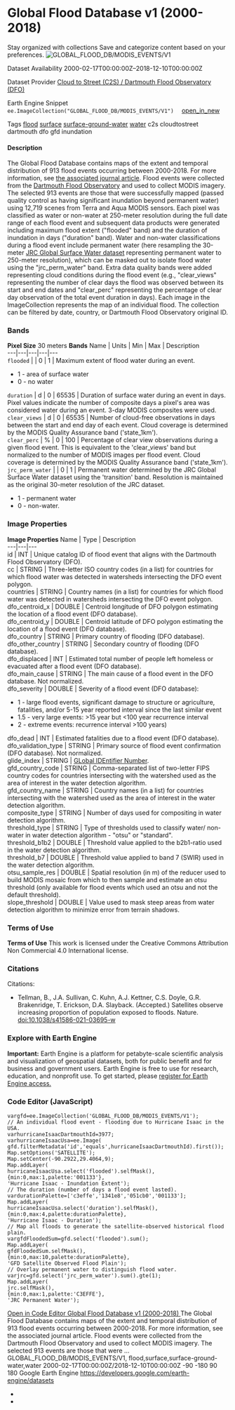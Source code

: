  
#  Global Flood Database v1 (2000-2018) 
Stay organized with collections  Save and categorize content based on your preferences. 
![GLOBAL_FLOOD_DB/MODIS_EVENTS/V1](https://developers.google.com/earth-engine/datasets/images/GLOBAL_FLOOD_DB/GLOBAL_FLOOD_DB_MODIS_EVENTS_V1_sample.png) 

Dataset Availability
    2000-02-17T00:00:00Z–2018-12-10T00:00:00Z 

Dataset Provider
     [ Cloud to Street (C2S) / Dartmouth Flood Observatory (DFO) ](http://global-flood-database.cloudtostreet.info/) 

Earth Engine Snippet
     `    ee.ImageCollection("GLOBAL_FLOOD_DB/MODIS_EVENTS/V1")   ` [ open_in_new ](https://code.earthengine.google.com/?scriptPath=Examples:Datasets/GLOBAL_FLOOD_DB/GLOBAL_FLOOD_DB_MODIS_EVENTS_V1) 

Tags
     [flood](https://developers.google.com/earth-engine/datasets/tags/flood) [surface](https://developers.google.com/earth-engine/datasets/tags/surface) [surface-ground-water](https://developers.google.com/earth-engine/datasets/tags/surface-ground-water) [water](https://developers.google.com/earth-engine/datasets/tags/water)
c2s
cloudtostreet
dartmouth
dfo
gfd
inundation
#### Description
The Global Flood Database contains maps of the extent and temporal distribution of 913 flood events occurring between 2000-2018. For more information, see [the associated journal article](https://doi.org/10.1038/s41586-021-03695-w).
Flood events were collected from the [Dartmouth Flood Observatory](https://floodobservatory.colorado.edu/) and used to collect MODIS imagery. The selected 913 events are those that were successfully mapped (passed quality control as having significant inundation beyond permanent water) using 12,719 scenes from Terra and Aqua MODIS sensors. Each pixel was classified as water or non-water at 250-meter resolution during the full date range of each flood event and subsequent data products were generated including maximum flood extent ("flooded" band) and the duration of inundation in days ("duration" band). Water and non-water classifications during a flood event include permanent water (here resampling the 30-meter [JRC Global Surface Water dataset](https://global-surface-water.appspot.com/) representing permanent water to 250-meter resolution), which can be masked out to isolate flood water using the "jrc_perm_water" band. Extra data quality bands were added representing cloud conditions during the flood event (e.g., "clear_views" representing the number of clear days the flood was observed between its start and end dates and "clear_perc" representing the percentage of clear day observation of the total event duration in days).
Each image in the ImageCollection represents the map of an individual flood. The collection can be filtered by date, country, or Dartmouth Flood Observatory original ID.
### Bands
**Pixel Size** 30 meters 
**Bands**
Name | Units | Min | Max | Description  
---|---|---|---|---  
`flooded` |  |  0  |  1  | Maximum extent of flood water during an event.
  * 1 - area of surface water
  * 0 - no water

  
`duration` | d |  0  |  65535  | Duration of surface water during an event in days. Pixel values indicate the number of composite days a pixel's area was considered water during an event. 3-day MODIS composites were used.  
`clear_views` | d |  0  |  65535  | Number of cloud-free observations in days between the start and end day of each event. Cloud coverage is determined by the MODIS Quality Assurance band ('state_1km').  
`clear_perc` | % |  0  |  100  | Percentage of clear view observations during a given flood event. This is equivalent to the 'clear_views' band but normalized to the number of MODIS images per flood event. Cloud coverage is determined by the MODIS Quality Assurance band ('state_1km').  
`jrc_perm_water` |  |  0  |  1  | Permanent water determined by the JRC Global Surface Water dataset using the 'transition' band. Resolution is maintained as the original 30-meter resolution of the JRC dataset.
  * 1 - permanent water
  * 0 - non-water.

  
### Image Properties
**Image Properties**
Name | Type | Description  
---|---|---  
id | INT | Unique catalog ID of flood event that aligns with the Dartmouth Flood Observatory (DFO).  
cc | STRING | Three-letter ISO country codes (in a list) for countries for which flood water was detected in watersheds intersecting the DFO event polygon.  
countries | STRING | Country names (in a list) for countries for which flood water was detected in watersheds intersecting the DFO event polygon.  
dfo_centroid_x | DOUBLE | Centroid longitude of DFO polygon estimating the location of a flood event (DFO database).  
dfo_centroid_y | DOUBLE | Centroid latitude of DFO polygon estimating the location of a flood event (DFO database).  
dfo_country | STRING | Primary country of flooding (DFO database).  
dfo_other_country | STRING | Secondary country of flooding (DFO database).  
dfo_displaced | INT | Estimated total number of people left homeless or evacuated after a flood event (DFO database).  
dfo_main_cause | STRING | The main cause of a flood event in the DFO database. Not normalized.  
dfo_severity | DOUBLE | Severity of a flood event (DFO database):
  * 1 - large flood events, significant damage to structure or agriculture, fatalities, and/or 5-15 year reported interval since the last similar event
  * 1.5 - very large events: >15 year but <100 year recurrence interval
  * 2 - extreme events: recurrence interval >100 years)

  
dfo_dead | INT | Estimated fatalities due to a flood event (DFO database).  
dfo_validation_type | STRING | Primary source of flood event confirmation (DFO database). Not normalized.  
glide_index | STRING | [GLobal IDEntifier Number](https://glidenumber.net/glide/public/about.jsp).  
gfd_country_code | STRING | Comma-separated list of two-letter FIPS country codes for countries intersecting with the watershed used as the area of interest in the water detection algorithm.  
gfd_country_name | STRING | Country names (in a list) for countries intersecting with the watershed used as the area of interest in the water detection algorithm.  
composite_type | STRING | Number of days used for compositing in water detection algorithm.  
threshold_type | STRING | Type of thresholds used to classify water/ non-water in water detection algorithm - "otsu" or "standard".  
threshold_b1b2 | DOUBLE | Threshold value applied to the b2b1-ratio used in the water detection algorithm.  
threshold_b7 | DOUBLE | Threshold value applied to band 7 (SWIR) used in the water detection algorithm.  
otsu_sample_res | DOUBLE | Spatial resolution (in m) of the reducer used to build MODIS mosaic from which to then sample and estimate an otsu threshold (only available for flood events which used an otsu and not the default threshold).  
slope_threshold | DOUBLE | Value used to mask steep areas from water detection algorithm to minimize error from terrain shadows.  
### Terms of Use
**Terms of Use**
This work is licensed under the Creative Commons Attribution Non Commercial 4.0 International license.
### Citations
Citations:
  * Tellman, B., J.A. Sullivan, C. Kuhn, A.J. Kettner, C.S. Doyle, G.R. Brakenridge, T. Erickson, D.A. Slayback. (Accepted.) Satellites observe increasing proportion of population exposed to floods. Nature. [doi:10.1038/s41586-021-03695-w](https://doi.org/10.1038/s41586-021-03695-w)


### Explore with Earth Engine
**Important:** Earth Engine is a platform for petabyte-scale scientific analysis and visualization of geospatial datasets, both for public benefit and for business and government users. Earth Engine is free to use for research, education, and nonprofit use. To get started, please [register for Earth Engine access.](https://console.cloud.google.com/earth-engine)
### Code Editor (JavaScript)
```
vargfd=ee.ImageCollection('GLOBAL_FLOOD_DB/MODIS_EVENTS/V1');
// An individual flood event - flooding due to Hurricane Isaac in the USA.
varhurricaneIsaacDartmouthId=3977;
varhurricaneIsaacUsa=ee.Image(
gfd.filterMetadata('id','equals',hurricaneIsaacDartmouthId).first());
Map.setOptions('SATELLITE');
Map.setCenter(-90.2922,29.4064,9);
Map.addLayer(
hurricaneIsaacUsa.select('flooded').selfMask(),
{min:0,max:1,palette:'001133'},
'Hurricane Isaac - Inundation Extent');
// The duration (number of days a flood event lasted).
vardurationPalette=['c3effe','1341e8','051cb0','001133'];
Map.addLayer(
hurricaneIsaacUsa.select('duration').selfMask(),
{min:0,max:4,palette:durationPalette},
'Hurricane Isaac - Duration');
// Map all floods to generate the satellite-observed historical flood plain.
vargfdFloodedSum=gfd.select('flooded').sum();
Map.addLayer(
gfdFloodedSum.selfMask(),
{min:0,max:10,palette:durationPalette},
'GFD Satellite Observed Flood Plain');
// Overlay permanent water to distinguish flood water.
varjrc=gfd.select('jrc_perm_water').sum().gte(1);
Map.addLayer(
jrc.selfMask(),
{min:0,max:1,palette:'C3EFFE'},
'JRC Permanent Water');
```
[ Open in Code Editor ](https://code.earthengine.google.com/?scriptPath=Examples:Datasets/GLOBAL_FLOOD_DB/GLOBAL_FLOOD_DB_MODIS_EVENTS_V1)
[ Global Flood Database v1 (2000-2018) ](https://developers.google.com/earth-engine/datasets/catalog/GLOBAL_FLOOD_DB_MODIS_EVENTS_V1)
The Global Flood Database contains maps of the extent and temporal distribution of 913 flood events occurring between 2000-2018. For more information, see the associated journal article. Flood events were collected from the Dartmouth Flood Observatory and used to collect MODIS imagery. The selected 913 events are those that were …
GLOBAL_FLOOD_DB/MODIS_EVENTS/V1, flood,surface,surface-ground-water,water 
2000-02-17T00:00:00Z/2018-12-10T00:00:00Z
-90 -180 90 180 
Google Earth Engine
https://developers.google.com/earth-engine/datasets
  * [ ](https://doi.org/http://global-flood-database.cloudtostreet.info/)
  * [ ](https://doi.org/https://developers.google.com/earth-engine/datasets/catalog/GLOBAL_FLOOD_DB_MODIS_EVENTS_V1)



